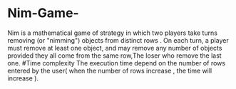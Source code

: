 # Nim-Game-
Nim is a mathematical game of strategy in which two players take turns removing (or "nimming") objects from distinct rows . On each turn, a player must remove at least one object, and may remove any number of objects provided they all come from the same row,The loser who remove the last one.
#Time complexity 
The execution time depend on the number of rows entered by the user( when the number of rows increase , the time will increase ).
